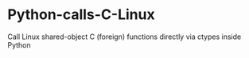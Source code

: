 # Python-calls-C-Linux
Call Linux shared-object C (foreign) functions directly via ctypes inside Python
